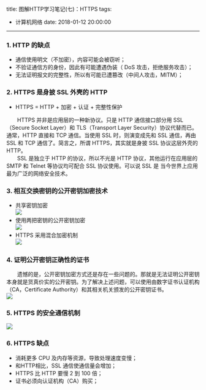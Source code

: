 title: 图解HTTP学习笔记(七)：HTTPS
tags:
  - 计算机网络
date: 2018-01-12 20:00:00
---
### 1. HTTP 的缺点
- 通信使用明文（不加密），内容可能会被窃听；
- 不验证通信方的身份，因此有可能遭遇伪装（ DoS 攻击，拒绝服务攻击）；
- 无法证明报文的完整性，所以有可能已遭篡改（中间人攻击，MITM）；

### 2. HTTPS 是身披 SSL 外壳的 HTTP 
- HTTPS =  HTTP + 加密 + 认证 + 完整性保护

&emsp;&emsp;HTTPS 并非是应用层的一种新协议。只是 HTTP 通信接口部分用 SSL（Secure Socket Layer）和 TLS（Transport Layer Security）协议代替而已。通常，HTTP 直接和 TCP 通信。当使用 SSL 时，则演变成先和 SSL 通信，再由 SSL 和 TCP 通信了。简言之，所谓 HTTPS，其实就是身披 SSL 协议这层外壳的 HTTP。   
&emsp;&emsp;SSL 是独立于 HTTP 的协议，所以不光是 HTTP 协议，其他运行在应用层的 SMTP 和 Telnet 等协议均可配合 SSL 协议使用。可以说 SSL 是 当今世界上应用最为广泛的网络安全技术。

### 3. 相互交换密钥的公开密钥加密技术 
- 共享密钥加密  
![](https://img.yancongwen.cn/18-4-13/24308001.jpg)
- 使用两把密钥的公开密钥加密        
![](https://img.yancongwen.cn/18-4-13/24663158.jpg)
- HTTPS 采用混合加密机制        
![](https://img.yancongwen.cn/18-4-13/12998415.jpg)

### 4. 证明公开密钥正确性的证书
&emsp;&emsp;遗憾的是，公开密钥加密方式还是存在一些问题的。那就是无法证明公开密钥本身就是货真价实的公开密钥。为了解决上述问题，可以使用由数字证书认证机构（CA，Certificate Authority）和其相关机关颁发的公开密钥证书。   
![](https://img.yancongwen.cn/18-4-13/27377590.jpg)

### 5. HTTPS 的安全通信机制
![](https://img.yancongwen.cn/18-4-13/6832010.jpg)

### 6. HTTPS 缺点
- 消耗更多 CPU 及内存等资源，导致处理速度变慢；
- 和HTTP相比，SSL 通信使通信量会增加；
- HTTPS 比 HTTP 要慢 2 到 100 倍；
- 证书必须向认证机构（CA）购买；